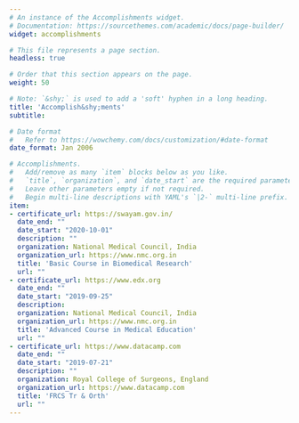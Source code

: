 ```yaml
---
# An instance of the Accomplishments widget.
# Documentation: https://sourcethemes.com/academic/docs/page-builder/
widget: accomplishments

# This file represents a page section.
headless: true

# Order that this section appears on the page.
weight: 50

# Note: `&shy;` is used to add a 'soft' hyphen in a long heading.
title: 'Accomplish&shy;ments'
subtitle:

# Date format
#   Refer to https://wowchemy.com/docs/customization/#date-format
date_format: Jan 2006

# Accomplishments.
#   Add/remove as many `item` blocks below as you like.
#   `title`, `organization`, and `date_start` are the required parameters.
#   Leave other parameters empty if not required.
#   Begin multi-line descriptions with YAML's `|2-` multi-line prefix.
item:
- certificate_url: https://swayam.gov.in/
  date_end: ""
  date_start: "2020-10-01"
  description: ""
  organization: National Medical Council, India
  organization_url: https://www.nmc.org.in
  title: 'Basic Course in Biomedical Research'
  url: ""
- certificate_url: https://www.edx.org
  date_end: ""
  date_start: "2019-09-25"
  description: 
  organization: National Medical Council, India
  organization_url: https://www.nmc.org.in
  title: 'Advanced Course in Medical Education'
  url: ""
- certificate_url: https://www.datacamp.com
  date_end: ""
  date_start: "2019-07-21"
  description: ""
  organization: Royal College of Surgeons, England
  organization_url: https://www.datacamp.com
  title: 'FRCS Tr & Orth'
  url: ""
---
```

